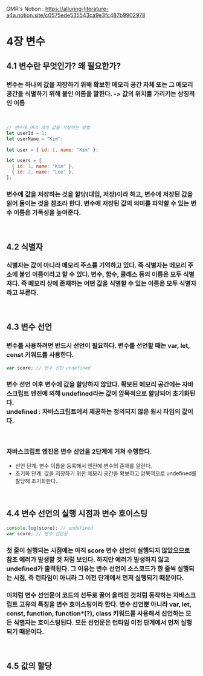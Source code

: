 GMR's Notion : https://alluring-literature-a4a.notion.site/c0575ede535543ca9e3fc487b9902978

# 4장 변수

## 4.1 변수란 무엇인가? 왜 필요한가?

### 변수는 하나의 값을 저장하기 위해 확보한 메모리 공간 자체 또는 그 메모리 공간을 식별하기 위해 붙인 이름을 말한다. -> 값의 위치를 가리키는 상징적인 이름

<br>

```javascript
// 변수에 여러 개의 값을 저장하는 방법
let userId = 1;
let userName = "Kim";

let user = { id: 1, name: "Kim" };

let users = [
  { id: 1, name: "Kim" },
  { id: 2, name: "Lee" },
];
```

### 변수에 값을 저장하는 것을 <b>할당(대입, 저장)</b>이라 하고, 변수에 저장된 값을 읽어 들이는 것을 <b>참조</b>라 한다. 변수에 저장된 값의 의미를 파악할 수 있는 변수 이름은 가독성을 높여준다.

<br>

## 4.2 식별자

### 식별자는 값이 아니라 메모리 주소를 기억하고 있다. 즉 식별자는 메모리 주소에 붙인 이름이라고 할 수 있다. 변수, 함수, 클래스 등의 이름은 모두 식별자다. 즉 메모리 상에 존재하는 어떤 값을 식별할 수 있는 이름은 모두 식별자라고 부른다.

<br>

## 4.3 변수 선언

### 변수를 사용하려면 반드시 선언이 필요하다. 변수를 선언할 때는 var, let, const 키워드를 사용한다.

```javascript
var score; // 변수 선언 undefined
```

### 변수 선언 이후 변수에 값을 할당하지 않았다. 확보된 메모리 공간에는 자바스크립트 엔진에 의해 undefined라는 값이 암묵적으로 할당되어 초기화된다.<br> undefined : 자바스크립트에서 제공하는 정의되지 않은 원시 타입의 값이다.

<br>

### 자바스크립트 엔진은 변수 선언을 2단계에 거쳐 수행한다.<br>

- 선언 단계: 변수 이름을 등록해서 엔진에 변수의 존재를 알린다.
- 초기화 단계: 값을 저장하기 위한 메모리 공간을 확보하고 암묵적으로 undefined를 할당해 초기화한다.

<br>

## 4.4 변수 선언의 실행 시점과 변수 호이스팅

```javascript
console.log(score); // undefined
var score; // 변수 선언문
```

### 첫 줄이 실행되는 시점에는 아직 score 변수 선언이 실행되지 않았으므로 참조 에러가 발생할 것 처럼 보인다. 하지만 에러가 발생하지 않고 undefined가 출력된다. 그 이유는 <b>변수 선언이 소스코드가 한 줄씩 실행되는 시점, 즉 런타임이 아니라 그 이전 단계에서 먼저 실행되기 때문이다.</b>

### 이처럼 변수 선언문이 코드의 선두로 꿀어 올려진 것처럼 동작하는 자바스크립트 고유의 특징을 변수 호이스팅이라 한다. 변수 선언뿐 아니라 var, let, const, function, function\*(?), class 키워드를 사용해서 선언하는 모든 식별자는 호이스팅된다. 모든 선언문은 런타임 이전 단계에서 먼저 실행되기 때문이다.

<br>

## 4.5 값의 할당

###
